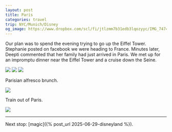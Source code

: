 ```yaml
---
layout: post
title: Paris
categories: travel
trip: NYC/Munich/Disney
og_image: https://www.dropbox.com/scl/fi/jtlzmm7b31edb3lqozyyc/IMG_7474.JPG?rlkey=rhe0qjq5z9pgfzvq12tua6izi&st=97stlgth&raw=1
---
```


Our plan was to spend the evening trying to go up the Eiffel Tower.
Stephanie posted on facebook we were heading to France.
Minutes later, Deepti commented that her family had just arrived in Paris.
We met up for an impromptu dinner near the Eiffel Tower and a cruise down the Seine.

<img src="https://www.dropbox.com/scl/fi/8xs8mwxtjqgzpb5ix2rzk/IMG_7258.jpeg?rlkey=5kmso8y0a4lzlukk900n06zwt&st=is6ton1b&raw=1">
<img src="https://www.dropbox.com/scl/fi/jtlzmm7b31edb3lqozyyc/IMG_7474.JPG?rlkey=rhe0qjq5z9pgfzvq12tua6izi&st=97stlgth&raw=1">
<img src="https://www.dropbox.com/scl/fi/jbats25fe15xzfhyv9nmn/IMG_7236.jpeg?rlkey=o3rarjbdtmjo8h7a37qcw0ck9&st=mj90lwhs&raw=1">

Parisian alfresco brunch.

<img src="https://www.dropbox.com/scl/fi/wnx513p5c761c4vj7gmx2/IMG_7264.jpeg?rlkey=mj1morakp29vv2cu510208p3n&st=wuw02x5e&raw=1">

Train out of Paris.

<img src="https://www.dropbox.com/scl/fi/grrt8htln2fpjbzver8z1/IMG_8854.jpeg?rlkey=xgqgwsh0j3be71bwc7gwxuhk6&st=8v47pjex&raw=1">

---

Next stop: [magic]({% post_url 2025-06-29-disneyland %}).
